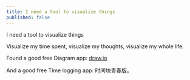 ```yaml
---
title: I need a tool to visualize things
published: false
---
```

I need a tool to visualize things

Visualize my time spent, visualize my thoughts, visualize my whole life.

Found a good free Diagram app: [draw.io](http://draw.io)

And a good free Time logging app: 时间块青春版。
